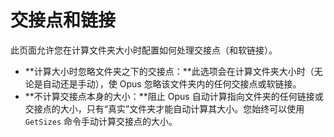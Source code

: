 # 交接点和链接

此页面允许您在计算文件夹大小时配置如何处理交接点（和软链接）。

- **计算大小时忽略文件夹之下的交接点：**此选项会在计算文件夹大小时（无论是自动还是手动），使 Opus 忽略该文件夹内的任何交接点或软链接。
- **不计算交接点本身的大小：**阻止 Opus 自动计算指向文件夹的任何链接或交接点的大小，只有“真实”文件夹才能自动计算其大小。您始终可以使用 `GetSizes` 命令手动计算交接点的大小。